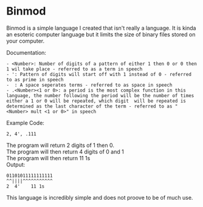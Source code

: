 # Binmod

Binmod is a simple language I created that isn't really a language. It is kinda an esoteric computer language but it limits the size of binary files stored on your computer.  

Documentation:
```
- <Number>: Number of digits of a pattern of either 1 then 0 or 0 then 1 wil take place - referred to as a term in speech
- ': Pattern of digits will start off with 1 instead of 0 - referred to as prime in speech
-  : A space seperates terms - referred to as space in speech
- .<Number><1 or 0>: a period is the most complex function in this language, the number following the period will be the number of times either a 1 or 0 will be repeated, which digit  will be repeated is determined as the last character of the term - referred to as "<Number> mult <1 or 0>" in speech
```

Example Code:
```
2, 4', .111
```
The program will return 2 digits of 1 then 0.  
The program will then return 4 digits of 0 and 1  
The program will then return 11 1s  
Output:
```
01101011111111111
^^||||^^^^^^^^^^^
2  4'    11 1s
```

This language is incredibly simple and does not proove to be of much use.
